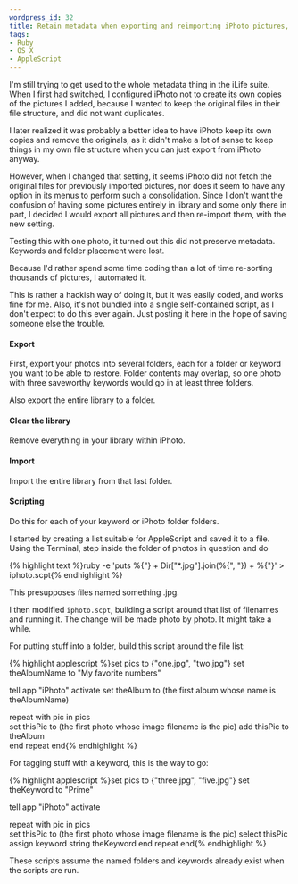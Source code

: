 ```yaml
--- 
wordpress_id: 32
title: Retain metadata when exporting and reimporting iPhoto pictures, hackishly
tags: 
- Ruby
- OS X
- AppleScript
---
```

I'm still trying to get used to the whole metadata thing in the iLife suite. When I first had switched, I configured iPhoto not to create its own copies of the pictures I added, because I wanted to keep the original files in their file structure, and did not want duplicates.

I later realized it was probably a better idea to have iPhoto keep its own copies and remove the originals, as it didn't make a lot of sense to keep things in my own file structure when you can just export from iPhoto anyway.

However, when I changed that setting, it seems iPhoto did not fetch the original files for previously imported pictures, nor does it seem to have any option in its menus to perform such a consolidation. Since I don't want the confusion of having some pictures entirely in library and some only there in part, I decided I would export all pictures and then re-import them, with the new setting.

Testing this with one photo, it turned out this did not preserve metadata. Keywords and folder placement were lost.

Because I'd rather spend some time coding than a lot of time re-sorting thousands of pictures, I automated it.

<!--more-->

This is rather a hackish way of doing it, but it was easily coded, and works fine for me. Also, it's not bundled into a single self-contained script, as I don't expect to do this ever again. Just posting it here in the hope of saving someone else the trouble.

<h4>Export</h4>

First, export your photos into several folders, each for a folder or keyword you want to be able to restore. Folder contents may overlap, so one photo with three saveworthy keywords would go in at least three folders.

Also export the entire library to a folder.

<h4>Clear the library</h4>

Remove everything in your library within iPhoto.

<h4>Import</h4>

Import the entire library from that last folder.

<h4>Scripting</h4>

Do this for each of your keyword or iPhoto folder folders.

I started by creating a list suitable for AppleScript and saved it to a file. Using the Terminal, step inside the folder of photos in question and do

{% highlight text %}ruby -e 'puts %{"} + Dir["*.jpg"].join(%{", "}) + %{"}' > iphoto.scpt{% endhighlight %}

This presupposes files named something .jpg.

I then modified <code>iphoto.scpt</code>, building a script around that list of filenames and running it. The change will be made photo by photo. It might take a while.

For putting stuff into a folder, build this script around the file list:

{% highlight applescript %}set pics to {"one.jpg", "two.jpg"}
set theAlbumName to "My favorite numbers"

tell app "iPhoto"
  activate
  set theAlbum to (the first album whose name is theAlbumName)
  
  repeat with pic in pics    
    set thisPic to (the first photo whose image filename is the pic)
    add thisPic to theAlbum    
  end repeat
end{% endhighlight %}

For tagging stuff with a keyword, this is the way to go:

{% highlight applescript %}set pics to {"three.jpg", "five.jpg"}
set theKeyword to "Prime"

tell app "iPhoto"
  activate

  repeat with pic in pics    
    set thisPic to (the first photo whose image filename is the pic)
    select thisPic
    assign keyword string theKeyword
  end repeat
end{% endhighlight %}

These scripts assume the named folders and keywords already exist when the scripts are run.
